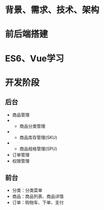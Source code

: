 # 背景、需求、技术、架构
# 前后端搭建
# ES6、Vue学习
# 开发阶段
## 后台
- 商品管理
- - 商品分类管理
- - 商品库存管理(SKU)
- - 商品规格管理(SPU)
- 订单管理
- 权限管理
## 前台
- 分类：分类菜单
- 商品：商品列表、商品详情
- 订单：购物车、下单、支付
